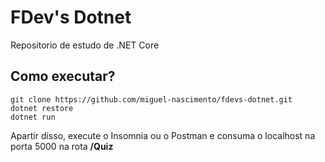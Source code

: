 # FDev's Dotnet

Repositorio de estudo de .NET Core


## Como executar?

```console
git clone https://github.com/miguel-nascimento/fdevs-dotnet.git
dotnet restore
dotnet run
```

Apartir disso, execute o Insomnia ou o Postman e consuma o localhost na porta 5000 na rota **/Quiz**
